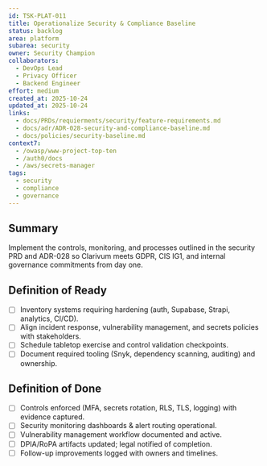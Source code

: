 ```yaml
---
id: TSK-PLAT-011
title: Operationalize Security & Compliance Baseline
status: backlog
area: platform
subarea: security
owner: Security Champion
collaborators:
  - DevOps Lead
  - Privacy Officer
  - Backend Engineer
effort: medium
created_at: 2025-10-24
updated_at: 2025-10-24
links:
  - docs/PRDs/requierments/security/feature-requirements.md
  - docs/adr/ADR-028-security-and-compliance-baseline.md
  - docs/policies/security-baseline.md
context7:
  - /owasp/www-project-top-ten
  - /auth0/docs
  - /aws/secrets-manager
tags:
  - security
  - compliance
  - governance
---
```


## Summary
Implement the controls, monitoring, and processes outlined in the security PRD and ADR-028 so Clarivum meets GDPR, CIS IG1, and internal governance commitments from day one.

## Definition of Ready
- [ ] Inventory systems requiring hardening (auth, Supabase, Strapi, analytics, CI/CD).
- [ ] Align incident response, vulnerability management, and secrets policies with stakeholders.
- [ ] Schedule tabletop exercise and control validation checkpoints.
- [ ] Document required tooling (Snyk, dependency scanning, auditing) and ownership.

## Definition of Done
- [ ] Controls enforced (MFA, secrets rotation, RLS, TLS, logging) with evidence captured.
- [ ] Security monitoring dashboards & alert routing operational.
- [ ] Vulnerability management workflow documented and active.
- [ ] DPIA/RoPA artifacts updated; legal notified of completion.
- [ ] Follow-up improvements logged with owners and timelines.

